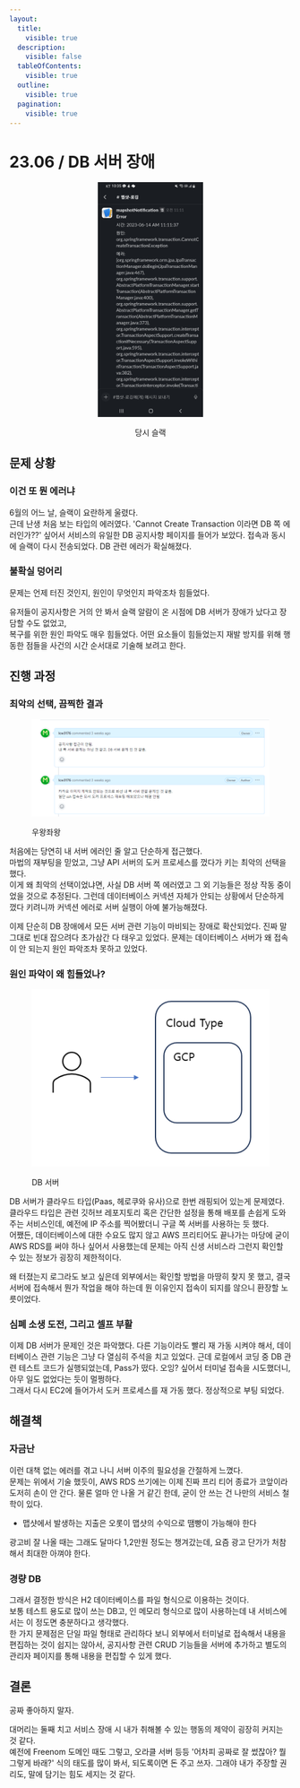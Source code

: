```yaml
---
layout:
  title:
    visible: true
  description:
    visible: false
  tableOfContents:
    visible: true
  outline:
    visible: true
  pagination:
    visible: true
---
```


# 23.06 / DB 서버 장애

<div align="center" data-full-width="false">

<figure><img src="../.gitbook/assets/image (2) (3).png" alt="" width="188"><figcaption><p>당시 슬랙</p></figcaption></figure>

</div>

## 문제 상황

### 이건 또 뭔 에러냐

6월의 어느 날, 슬랙이 요란하게 울렸다.\
근데 난생 처음 보는 타입의 에러였다. 'Cannot Create Transaction 이라면 DB 쪽 에러인가??' 싶어서 서비스의 유일한 DB 공지사항 페이지를 들어가 보았다. 접속과 동시에 슬랙이 다시 전송되었다. DB 관련 에러가 확실해졌다.

### 불확실 덩어리

문제는 언제 터진 것인지, 원인이 무엇인지 파악조차 힘들었다.&#x20;

유저들이 공지사항은 거의 안 봐서 슬랙 알람이 온 시점에 DB 서버가 장애가 났다고 장담할 수도 없었고,\
복구를 위한 원인 파악도 매우 힘들었다. 어떤 요소들이 힘들었는지 재발 방지를 위해 행동한 점들을 사건의 시간 순서대로 기술해 보려고 한다.

## 진행 과정

### 최악의 선택, 끔찍한 결과

<figure><img src="../.gitbook/assets/image (16).png" alt=""><figcaption><p>우왕좌왕</p></figcaption></figure>

처음에는 당연히 내 서버 에러인 줄 알고 단순하게 접근했다.\
마법의 재부팅을 믿었고, 그냥 API 서버의 도커 프로세스를 껐다가 키는 최악의 선택을 했다.\
이게 왜 최악의 선택이었냐면, 사실 DB 서버 쪽 에러였고 그 외 기능들은 정상 작동 중이었을 것으로 추정된다. 그런데 데이터베이스 커넥션 자체가 안되는 상황에서 단순하게 껐다 키려니까 커넥션 에러로 서버 실행이 아예 불가능해졌다.

이제 단순히 DB 장애에서 모든 서버 관련 기능이 마비되는 장애로 확산되었다. 진짜 말 그대로 빈대 잡으려다 초가삼간 다 태우고 있었다. 문제는 데이터베이스 서버가 왜 접속이 안 되는지 원인 파악조차 못하고 있었다.

### 원인 파악이 왜 힘들었나?

<figure><img src="../.gitbook/assets/image (1) (1) (2) (1).png" alt=""><figcaption><p>DB 서버</p></figcaption></figure>

DB 서버가 클라우드 타입(Paas,  헤로쿠와 유사)으로 한번 래핑되어 있는게 문제였다.\
클라우드 타입은 관련 깃허브 레포지토리 혹은 간단한 설정을 통해 배포를 손쉽게 도와주는 서비스인데, 예전에 IP 주소를 찍어봤더니 구글 쪽 서버를 사용하는 듯 했다.\
어쨌든, 데이터베이스에 대한 수요도 많지 않고 AWS 프리티어도 끝나가는 마당에 굳이 AWS RDS를 써야 하나 싶어서 사용했는데 문제는 아직 신생 서비스라 그런지 확인할 수 있는 정보가 굉장히 제한적이다.

왜 터졌는지 로그라도 보고 싶은데 외부에서는 확인할 방법을 마땅히 찾지 못 했고, 결국 서버에 접속해서 뭔가 작업을 해야 하는데 뭔 이유인지 접속이 되지를 않으니 환장할 노릇이었다.

### 심폐 소생 도전, 그리고 셀프 부활

이제 DB 서버가 문제인 것은 파악했다. 다른 기능이라도 빨리 재 가동 시켜야 해서, 데이터베이스 관련 기능은 그냥 다 열심히 주석을 치고 있었다. 근데 로컬에서 코딩 중 DB 관련 테스트 코드가 실행되었는데, Pass가 떴다. 오잉? 싶어서 터미널 접속을 시도했더니, 아무 일도 없었다는 듯이 멀쩡하다.\
그래서 다시 EC2에 들어가서 도커 프로세스를 재 가동 했다. 정상적으로 부팅 되었다.

## 해결책

### 자금난

이런 대책 없는 에러를 겪고 나니 서버 이주의 필요성을 간절하게 느꼈다.\
문제는 위에서 기술 했듯이, AWS RDS 쓰기에는 이제 진짜 프리 티어 종료가 코앞이라 도저히 손이 안 간다. 물론 얼마 안 나올 거 같긴 한데, 굳이 안 쓰는 건 나만의 서비스 철학이 있다.

* 맵샷에서 발생하는 지출은 오롯이 맵샷의 수익으로 땜빵이 가능해야 한다

광고비 잘 나올 때는 그래도 달마다 1,2만원 정도는 챙겨갔는데, 요즘 광고 단가가 처참해서 최대한 아껴야 한다.

### 경량 DB

그래서 결정한 방식은 H2 데이터베이스를 파일 형식으로 이용하는 것이다.\
보통 테스트 용도로 많이 쓰는 DB고, 인 메모리 형식으로 많이 사용하는데 내 서비스에서는 이 정도면 충분하다고 생각했다.\
한 가지 문제점은 단일 파일 형태로 관리하다 보니 외부에서 터미널로 접속해서 내용을 편집하는 것이 쉽지는 않아서, 공지사항 관련 CRUD 기능들을 서버에 추가하고 별도의 관리자 페이지를 통해 내용을 편집할 수 있게 했다.

## 결론

공짜 좋아하지 말자.&#x20;

대머리는 둘째 치고 서비스 장애 시 내가 취해볼 수 있는 행동의 제약이 굉장히 커지는 것 같다.\
예전에 Freenom 도메인 때도 그렇고, 오라클 서버 등등 '어차피 공짜로 잘 썼잖아? 뭘 그렇게 바래?' 식의 태도를 많이 봐서, 되도록이면 돈 주고 쓰자. 그래야 내가 주장할 권리도, 말에 담기는 힘도 세지는 것 같다.
